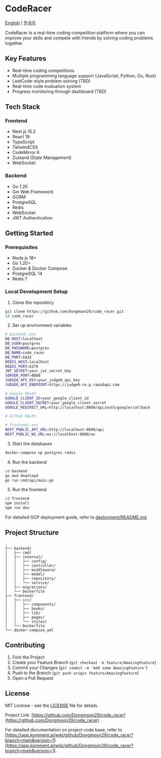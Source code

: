 # CodeRacer

[English](README.md) | [한국어](README.ko.md)

CodeRacer is a real-time coding competition platform where you can improve your skills and compete with friends by solving coding problems together.

## Key Features

- Real-time coding competitions
- Multiple programming language support (JavaScript, Python, Go, Rust)
- LeetCode-style problem solving (TBD)
- Real-time code evaluation system
- Progress monitoring through dashboard (TBD)

## Tech Stack

### Frontend

- Next.js 15.2
- React 19
- TypeScript
- TailwindCSS
- CodeMirror 6
- Zustand (State Management)
- WebSocket

### Backend

- Go 1.20
- Gin Web Framework
- GORM
- PostgreSQL
- Redis
- WebSocket
- JWT Authentication

## Getting Started

### Prerequisites

- Node.js 18+
- Go 1.20+
- Docker & Docker Compose
- PostgreSQL 14
- Redis 7

### Local Development Setup

1. Clone the repository

```bash
git clone https://github.com/Dongmoon29/code_racer.git
cd code_racer
```

2. Set up environment variables

```bash
# backend/.env
DB_HOST=localhost
DB_USER=postgres
DB_PASSWORD=postgres
DB_NAME=code_racer
DB_PORT=5432
REDIS_HOST=localhost
REDIS_PORT=6379
JWT_SECRET=your_jwt_secret_key
SERVER_PORT=8080
JUDGE0_API_KEY=your_judge0_api_key
JUDGE0_API_ENDPOINT=https://judge0-ce.p.rapidapi.com

# Google OAuth
GOOGLE_CLIENT_ID=your_google_client_id
GOOGLE_CLIENT_SECRET=your_google_client_secret
GOOGLE_REDIRECT_URL=http://localhost:8080/api/auth/google/callback

# Github OAuth

# frontend/.env
NEXT_PUBLIC_API_URL=http://localhost:8080/api
NEXT_PUBLIC_WS_URL=ws://localhost:8080/ws
```

3. Start the databases

```bash
docker-compose up postgres redis
```

4. Run the backend

```bash
cd backend
go mod download
go run cmd/api/main.go
```

5. Run the frontend

```bash
cd frontend
npm install
npm run dev
```

For detailed GCP deployment guide, refer to [deployment/README.md](deployment/README.md).

## Project Structure

```
.
├── backend/
│   ├── cmd/
│   ├── internal/
│   │   ├── config/
│   │   ├── controller/
│   │   ├── middleware/
│   │   ├── model/
│   │   ├── repository/
│   │   └── service/
│   ├── migrations/
│   └── Dockerfile
├── frontend/
│   ├── src/
│   │   ├── components/
│   │   ├── hooks/
│   │   ├── lib/
│   │   ├── pages/
│   │   └── styles/
│   └── Dockerfile
└── docker-compose.yml
```

## Contributing

1. Fork the Project
2. Create your Feature Branch (`git checkout -b feature/AmazingFeature`)
3. Commit your Changes (`git commit -m 'Add some AmazingFeature'`)
4. Push to the Branch (`git push origin feature/AmazingFeature`)
5. Open a Pull Request

## License

MIT License - see the [LICENSE](LICENSE) file for details.

Project Link: [https://github.com/Dongmoon29/code_racer](https://github.com/Dongmoon29/code_racer)

For detailed documentation on project code base, refer to [https://app.komment.ai/wiki/github/Dongmoon29/code_racer?branch=main&version=1](https://app.komment.ai/wiki/github/Dongmoon29/code_racer?branch=main&version=1).
